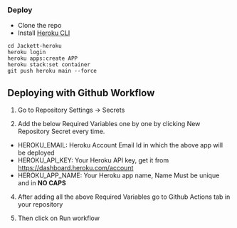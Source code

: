 ### Deploy
- Clone the repo
- Install [Heroku CLI](https://devcenter.heroku.com/articles/heroku-cli)

```
cd Jackett-heroku
heroku login
heroku apps:create APP
heroku stack:set container
git push heroku main --force
```

## Deploying with Github Workflow

1. Go to Repository Settings -> Secrets

2. Add the below Required Variables one by one by clicking New Repository Secret every time.

  - HEROKU_EMAIL: Heroku Account Email Id in which the above app will be deployed
  - HEROKU_API_KEY: Your Heroku API key, get it from https://dashboard.heroku.com/account
  - HEROKU_APP_NAME: Your Heroku app name, Name Must be unique and in **NO CAPS**

4. After adding all the above Required Variables go to Github Actions tab in your repository

5. Then click on Run workflow

